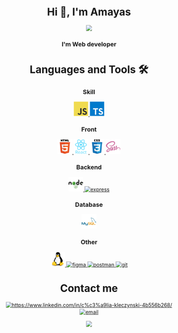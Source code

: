 <h1 align="center">Hi 👋, I'm Amayas</h1>

<!-- Intro -->
<p style="margin: 15px;" align="center">
      <img src="https://readme-typing-svg.herokuapp.com?font=Fira+Code&duration=2000&pause=500&color=F75DD0&center=true&vCenter=true&random=false&width=435&lines=Developer+Fullstack" />
    <h3 align="center">I'm Web developer</h3>
</p>

<!-- Languages and tools -->

<h1 align="center">Languages and Tools 🛠</h1>
<h3 align="center">Skill</h3>
<p align="center"> 
      <a href="https://developer.mozilla.org/en-US/docs/Web/JavaScript" target="_blank" rel="noreferrer"> <img src="https://raw.githubusercontent.com/devicons/devicon/master/icons/javascript/javascript-original.svg" alt="javascript" width="40" height="40"/> </a> 
      <a href="https://www.typescriptlang.org/" target="_blank" rel="noreferrer"> <img src="https://raw.githubusercontent.com/devicons/devicon/master/icons/typescript/typescript-original.svg" alt="typescript" width="40" height="40"/> </a> 
</p>

<h3 align="center">Front</h3>
<p align="center"> 
      <a href="https://www.w3.org/html/" target="_blank" rel="noreferrer"> <img src="https://raw.githubusercontent.com/devicons/devicon/master/icons/html5/html5-original-wordmark.svg" alt="html5" width="40" height="40"/> </a> 
      <a href="https://reactjs.org/" target="_blank" rel="noreferrer"> <img src="https://raw.githubusercontent.com/devicons/devicon/master/icons/react/react-original-wordmark.svg" alt="react" width="40" height="40"/> </a> 
      <a href="https://www.w3schools.com/css/" target="_blank" rel="noreferrer"> <img src="https://raw.githubusercontent.com/devicons/devicon/master/icons/css3/css3-original-wordmark.svg" alt="css3" width="40" height="40"/> </a> 
      <a href="https://sass-lang.com" target="_blank" rel="noreferrer"> <img src="https://raw.githubusercontent.com/devicons/devicon/master/icons/sass/sass-original.svg" alt="sass" width="40" height="40"/> </a> 
</p>

<h3 align="center">Backend</h3>
<p align="center"> 
      <a href="https://nodejs.org" target="_blank" rel="noreferrer"> <img src="https://raw.githubusercontent.com/devicons/devicon/master/icons/nodejs/nodejs-original-wordmark.svg" alt="nodejs" width="40" height="40"/> </a> 
      <a href="https://expressjs.com" target="_blank" rel="noreferrer"> <img src="https://ih1.redbubble.net/image.438908244.6144/st,small,507x507-pad,600x600,f8f8f8.u2.jpg" alt="express" width="40" height="40"/> </a> 
</p>

<h3 align="center">Database</h3>
<p align="center"> 
      <a href="https://www.mysql.com/" target="_blank" rel="noreferrer"> <img src="https://raw.githubusercontent.com/devicons/devicon/master/icons/mysql/mysql-original-wordmark.svg" alt="mysql" width="40" height="40"/> </a> 
</p>     

<h3 align="center">Other</h3>
<p align="center"> 
      <a href="https://www.linux.org/" target="_blank" rel="noreferrer"> <img src="https://raw.githubusercontent.com/devicons/devicon/master/icons/linux/linux-original.svg" alt="linux" width="40" height="40"/> </a> 
      <a href="https://www.figma.com/" target="_blank" rel="noreferrer"> <img src="https://www.vectorlogo.zone/logos/figma/figma-icon.svg" alt="figma" width="40" height="40"/> </a> 
      <a href="https://postman.com" target="_blank" rel="noreferrer"> <img src="https://www.vectorlogo.zone/logos/getpostman/getpostman-icon.svg" alt="postman" width="40" height="40"/> </a> 
      <a href="https://git-scm.com/" target="_blank" rel="noreferrer"> <img src="https://www.vectorlogo.zone/logos/git-scm/git-scm-icon.svg" alt="git" width="40" height="40"/> </a> 
</p>

<!-- Social -->

<h1 align="center">Contact me</h1>
<p align="center">
<a href="https://linkedin.com/in/https://www.linkedin.com/in/c%c3%a9lia-kleczynski-4b556b268/" target="blank"><img align="center" src="https://raw.githubusercontent.com/rahuldkjain/github-profile-readme-generator/master/src/images/icons/Social/linked-in-alt.svg" alt="https://www.linkedin.com/in/c%c3%a9lia-kleczynski-4b556b268/" height="30" width="40" /></a>
<a href="mailto:celia.kleczynski@hotmail.com"><img align="center" src="https://freesvg.org/img/Mail-Icon-White-on-Grey.png" alt="email" height="40" width="40" /></a>
</p>


<!--Footer-->

<p align="center">
    <img align="center" src="https://media.giphy.com/media/L1R1tvI9svkIWwpVYr/giphy.gif?cid=790b7611y6p4surqyirw4pdbrl6t6ky7pwodr91x4viapoma&ep=v1_gifs_search&rid=giphy.gif&ct=g">
</p>
